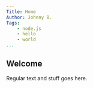 ```yaml
---
Title: Home
Author: Johnny B.
Tags:
    - node.js
    - hello
    - world
...
```


## Welcome

Regular text and stuff goes here.
